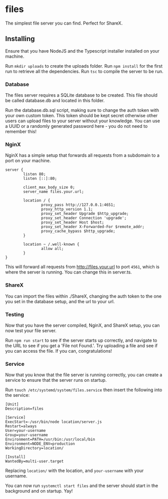 # files
The simplest file server you can find. Perfect for ShareX.

## Installing

Ensure that you have NodeJS and the Typescript installer installed on your machine.

Run `mkdir uploads` to create the uploads folder.
Run `npm install` for the first run to retrieve all the dependencies.
Run `tsc` to compile the server to be run.

### Database

The files server requires a SQLite database to be created. This file should be called database.db and located in this folder.

Run the database.db.sql script, making sure to change the auth token with your own custom token. This token should be kept secret otherwise other users can upload files to your server without your knowledge. You can use a UUID or a randomly generated password here - you do not need to remember this!

### NginX

NginX has a simple setup that forwards all requests from a subdomain to a port on your machine.

```
server {
        listen 80;
        listen [::]:80;

        client_max_body_size 0;
        server_name files.your.url;

        location / {
                proxy_pass http://127.0.0.1:4651;
                proxy_http_version 1.1;
                proxy_set_header Upgrade $http_upgrade;
                proxy_set_header Connection 'upgrade';
                proxy_set_header Host $host;
                proxy_set_header X-Forwarded-For $remote_addr;
                proxy_cache_bypass $http_upgrade;
        }

        location ~ /.well-known {
                allow all;
        }
}
```

This will forward all requests from http://files.your.url to port `4561`, which is where the server is running. You can change this in server.ts.

### ShareX

You can import the files within ./ShareX, changing the auth token to the one you set in the database setup, and the url to your url.

### Testing

Now that you have the server compiled, NginX, and ShareX setup, you can now test your file server.

Run `npm run start` to see if the server starts up correctly, and navigate to the URL to see if you get a 'File not Found.'. Try uploading a file and see if you can access the file. If you can, congratulations!

### Service

Now that you know that the file server is running correctly, you can create a service to ensure that the server runs on startup.

Run `touch /etc/systemd/system/files.service` then insert the following into the service:

```
[Unit]
Description=files

[Service]
ExecStart=-/usr/bin/node location/server.js
Restart=always
User=your-username
Group=your-username
Environment=PATH=/usr/bin:/usr/local/bin
Environment=NODE_ENV=production
WorkingDirectory=location/

[Install]
WantedBy=multi-user.target
```

Replacing `location/` with the location, and `your-username` with your username.

You can now run `systemctl start files` and the server should start in the background and on startup. Yay!